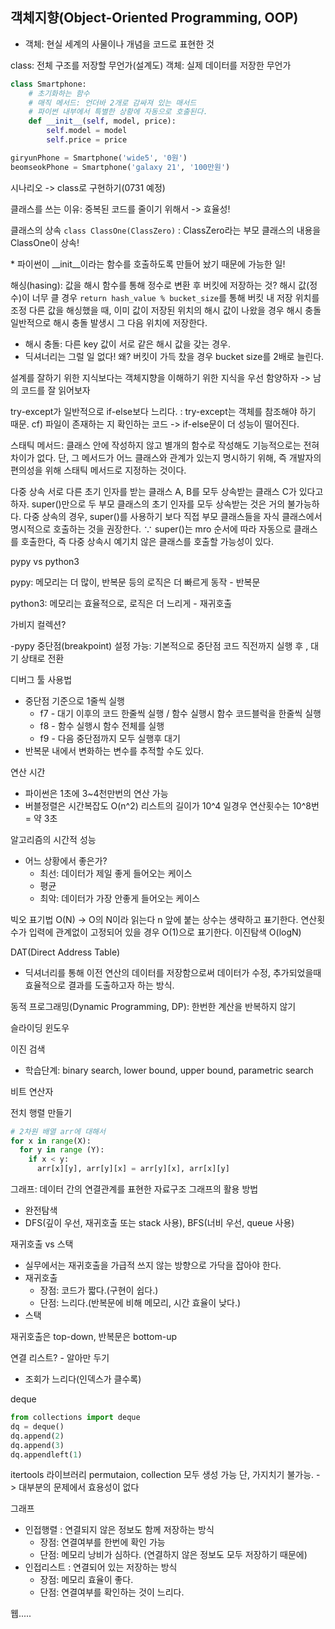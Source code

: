 객체지향(Object-Oriented Programming, OOP)
-
- 객체: 현실 세계의 사물이나 개념을 코드로 표현한 것

class: 전체 구조를 저장할 무언가(설계도)
객체: 실제 데이터를 저장한 무언가

```Python
class Smartphone:
	# 초기화하는 함수
    # 매직 메서드: 언더바 2개로 감싸져 있는 매서드
    # 파이썬 내부에서 특별한 상황에 자동으로 호출된다.
	def __init__(self, model, price):
		self.model = model
		self.price = price

giryunPhone = Smartphone('wide5', '0원')
beomseokPhone = Smartphone('galaxy 21', '100만원')
```
시나리오 -> class로 구현하기(0731 예정)

클래스를 쓰는 이유: 중복된 코드를 줄이기 위해서 -> 효율성!

클래스의 상속
```class ClassOne(ClassZero)```
: ClassZero라는 부모 클래스의 내용을 ClassOne이 상속!

\* 파이썬이 __init__이라는 함수를 호출하도록 만들어 놨기 때문에 가능한 일! 

해싱(hasing): 값을 해시 함수를 통해 정수로 변환 후 버킷에 저장하는 것?
해시 값(정수)이 너무 클 경우 ```return hash_value % bucket_size```를 통해 버킷 내 저장 위치를 조정
다른 값을 해싱했을 때, 이미 값이 저장된 위치의 해시 값이 나왔을 경우 해시 충돌
일반적으로 해시 충돌 발생시 그 다음 위치에 저장한다.
  - 해시 충돌: 다른 key 값이 서로 같은 해시 값을 갖는 경우. 
  - 딕셔너리는 그럴 일 없다! 왜?
버킷이 가득 찼을 경우 bucket size를 2배로 늘린다.

설계를 잘하기 위한 지식보다는
객체지향을 이해하기 위한 지식을 우선 함양하자 -> 남의 코드를 잘 읽어보자

try-except가 일반적으로 if-else보다 느리다. : try-except는 객체를 참조해야 하기 때문.
cf) 파일이 존재하는 지 확인하는 코드 -> if-else문이 더 성능이 떨어진다.

스태틱 메서드: 클래스 안에 작성하지 않고 별개의 함수로 작성해도 기능적으로는 전혀 차이가 없다. 단, 그 메서드가 어느 클래스와 관계가 있는지 명시하기 위해, 즉 개발자의 편의성을 위해 스태틱 메서드로 지정하는 것이다.

다중 상속
서로 다른 초기 인자를 받는 클래스 A, B를 모두 상속받는 클래스 C가 있다고 하자.
super()만으로 두 부모 클래스의 초기 인자를 모두 상속받는 것은 거의 불가능하다.
다중 상속의 경우, super()를 사용하기 보다 직접 부모 클래스들을 자식 클래스에서 명시적으로 호출하는 것을 권장한다.
∵ super()는 mro 순서에 따라 자동으로 클래스를 호출한다, 즉 다중 상속시 예기치 않은 클래스를 호출할 가능성이 있다.

pypy vs python3

pypy: 메모리는 더 많이, 반복문 등의 로직은 더 빠르게 동작 - 반복문

python3: 메모리는 효율적으로, 로직은 더 느리게 - 재귀호출

가비지 컬렉션?

-pypy
중단점(breakpoint) 설정 가능: 기본적으로 중단점 코드 직전까지 실행 후 , 대기 상태로 전환

디버그 툴 사용법
- 중단점 기준으로 1줄씩 실행
  - f7 - 대기 이후의 코드 한줄씩 실행 / 함수 실행시 함수 코드블럭을 한줄씩 실행
  - f8 - 함수 실행시 함수 전체를 실행
  - f9 - 다음 중단점까지 모두 실행후 대기
- 반복문 내에서 변화하는 변수를 추적할 수도 있다.

연산 시간
- 파이썬은 1초에 3~4천만번의 연산 가능
- 버블정렬은 시간복잡도 O(n^2)
리스트의 길이가 10^4 일경우 연산횟수는 10^8번 = 약 3초

알고리즘의 시간적 성능
- 어느 상황에서 좋은가?
  - 최선: 데이터가 제일 좋게 들어오는 케이스
  - 평균
  - 최악: 데이터가 가장 안좋게 들어오는 케이스

빅오 표기법 O(N) -> O의 N이라 읽는다
n 앞에 붙는 상수는 생략하고 표기한다.
연산횟수가 입력에 관계없이 고정되어 있을 경우 O(1)으로 표기한다.
이진탐색 O(logN)

DAT(Direct Address Table)
- 딕셔너리를 통해 이전 연산의 데이터를 저장함으로써 데이터가 수정, 추가되었을때 효율적으로 결과를 도출하고자 하는 방식.

동적 프로그래밍(Dynamic Programming, DP): 한번한 계산을 반복하지 않기

슬라이딩 윈도우

이진 검색
- 학습단계: binary search, lower bound, upper bound, parametric search


비트 연산자

전치 행렬 만들기
```python
# 2차원 배열 arr에 대해서
for x in range(X):
  for y in range (Y):
    if x < y:
      arr[x][y], arr[y][x] = arr[y][x], arr[x][y]
```

그래프: 데이터 간의 연결관계를 표현한 자료구조
그래프의 활용 방법
- 완전탐색
- DFS(깊이 우선, 재귀호출 또는 stack 사용), BFS(너비 우선, queue 사용)
  
재귀호출 vs 스택
- 실무에서는 재귀호출을 가급적 쓰지 않는 방향으로 가닥을 잡아야 한다.
- 재귀호출
  - 장점: 코드가 짧다.(구현이 쉽다.)
  - 단점: 느리다.(반복문에 비해 메모리, 시간 효율이 낮다.)
- 스택

재귀호출은 top-down, 반복문은 bottom-up

연결 리스트? - 알아만 두기
- 조회가 느리다(인덱스가 클수록)

deque
```Python
from collections import deque
dq = deque()
dq.append(2)
dq.append(3)
dq.appendleft(1)
```
itertools 라이브러리
permutaion, collection 모두 생성 가능
단, 가지치기 불가능.
 -> 대부분의 문제에서 효용성이 없다

 그래프
- 인접행렬 : 연결되지 않은 정보도 함께 저장하는 방식
  - 장점: 연결여부를 한번에 확인 가능
  - 단점: 메모리 낭비가 심하다. (연결하지 않은 정보도 모두 저장하기 때문에)
- 인접리스트 : 연결되어 있는 저장하는 방식
  - 장점: 메모리 효율이 좋다.
  - 단점: 연결여부를 확인하는 것이 느리다.

웹.....
